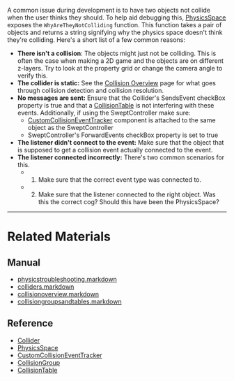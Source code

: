 A common issue during development is to have two objects not collide when the user thinks they should. To help aid debugging this, [PhysicsSpace](https://github.com/ZilchEngine/ZilchDocs/blob/master/zilch_editor_documentation/zeromanual/physics/physicstroubleshooting/physicsspace.markdown) exposes the `WhyAreTheyNotColliding` function. This function takes a pair of objects and returns a string signifying why the physics space doesn't think they're colliding. Here's a short list of a few common reasons:
 - **There isn't a collision**: The objects might just not be colliding. This is often the case when making a 2D game and the objects are on different z-layers. Try to look at the property grid or change the camera angle to verify this.
 - **The collider is static:** See the [Collision Overview](https://github.com/ZilchEngine/ZilchDocs/blob/master/zilch_editor_documentation/zeromanual/physics/physicstroubleshooting/collisionoverview.markdown) page for what goes through collision detection and collision resolution.
 - **No messages are sent:** Ensure that the Collider's SendsEvent checkBox property is true and that a [CollisionTable](https://github.com/ZilchEngine/ZilchDocs/blob/master/zilch_editor_documentation/zeromanual/physics/physicstroubleshooting/collisionoverview/collisiongroupsandtables.markdown) is not interfering with these events. Additionally, if using the SweptController make sure:
    - [CustomCollisionEventTracker](https://github.com/ZilchEngine/ZilchDocs/blob/master/code_reference/class_reference/customcollisioneventtracker.markdown) component is attached to the same object as the SweptController
    - SweptController's ForwardEvents checkBox property is set to true
 - **The listener didn't connect to the event:** Make sure that the object that is supposed to get a collision event actually connected to the event.
 - **The listener connected incorrectly:** There's two common scenarios for this.
   - 1. Make sure that the correct event type was connected to.
   - 2. Make sure that the listener connected to the right object. Was this the correct cog? Should this have been the PhysicsSpace?

---
 #  Related Materials
 ##  Manual
- [physicstroubleshooting.markdown](https://github.com/ZilchEngine/ZilchDocs/blob/master/zilch_editor_documentation/zeromanual/physics/physicstroubleshooting.markdown)
- [colliders.markdown](https://github.com/ZilchEngine/ZilchDocs/blob/master/zilch_editor_documentation/zeromanual/physics/physicstroubleshooting/colliders.markdown)
- [collisionoverview.markdown](https://github.com/ZilchEngine/ZilchDocs/blob/master/zilch_editor_documentation/zeromanual/physics/physicstroubleshooting/collisionoverview.markdown)
- [collisiongroupsandtables.markdown](https://github.com/ZilchEngine/ZilchDocs/blob/master/zilch_editor_documentation/zeromanual/physics/physicstroubleshooting/collisionoverview/collisiongroupsandtables.markdown)

 ##  Reference
- [Collider](https://github.com/ZilchEngine/ZilchDocs/blob/master/code_reference/class_reference/collider.markdown)
- [PhysicsSpace](https://github.com/ZilchEngine/ZilchDocs/blob/master/code_reference/class_reference/physicsspace.markdown)
- [CustomCollisionEventTracker](https://github.com/ZilchEngine/ZilchDocs/blob/master/code_reference/class_reference/customcollisioneventtracker.markdown)
- [CollisionGroup](https://github.com/ZilchEngine/ZilchDocs/blob/master/code_reference/class_reference/collisiongroup.markdown)
- [CollisionTable](https://github.com/ZilchEngine/ZilchDocs/blob/master/code_reference/class_reference/collisiontable.markdown) 

 